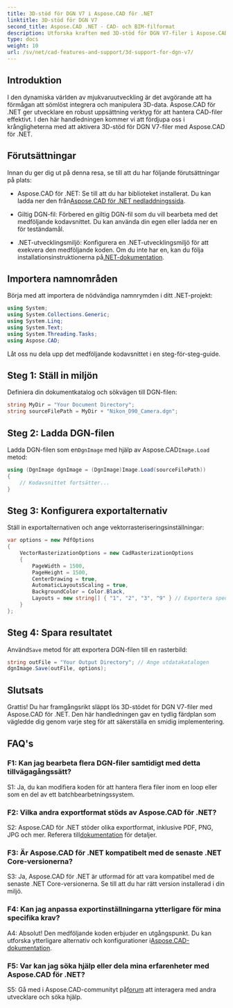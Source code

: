 ```yaml
---
title: 3D-stöd för DGN V7 i Aspose.CAD för .NET
linktitle: 3D-stöd för DGN V7
second_title: Aspose.CAD .NET - CAD- och BIM-filformat
description: Utforska kraften med 3D-stöd för DGN V7-filer i Aspose.CAD för .NET. Följ vår steg-för-steg-guide för att enkelt integrera och manipulera CAD-filer.
type: docs
weight: 10
url: /sv/net/cad-features-and-support/3d-support-for-dgn-v7/
---
```

## Introduktion

I den dynamiska världen av mjukvaruutveckling är det avgörande att ha förmågan att sömlöst integrera och manipulera 3D-data. Aspose.CAD för .NET ger utvecklare en robust uppsättning verktyg för att hantera CAD-filer effektivt. I den här handledningen kommer vi att fördjupa oss i krångligheterna med att aktivera 3D-stöd för DGN V7-filer med Aspose.CAD för .NET.

## Förutsättningar

Innan du ger dig ut på denna resa, se till att du har följande förutsättningar på plats:

-  Aspose.CAD för .NET: Se till att du har biblioteket installerat. Du kan ladda ner den från[Aspose.CAD för .NET nedladdningssida](https://releases.aspose.com/cad/net/).

- Giltig DGN-fil: Förbered en giltig DGN-fil som du vill bearbeta med det medföljande kodavsnittet. Du kan använda din egen eller ladda ner en för teständamål.

- .NET-utvecklingsmiljö: Konfigurera en .NET-utvecklingsmiljö för att exekvera den medföljande koden. Om du inte har en, kan du följa installationsinstruktionerna på[.NET-dokumentation](https://docs.microsoft.com/en-us/dotnet/core/install/).

## Importera namnområden

Börja med att importera de nödvändiga namnrymden i ditt .NET-projekt:

```csharp
using System;
using System.Collections.Generic;
using System.Linq;
using System.Text;
using System.Threading.Tasks;
using Aspose.CAD;
```

Låt oss nu dela upp det medföljande kodavsnittet i en steg-för-steg-guide.

## Steg 1: Ställ in miljön

Definiera din dokumentkatalog och sökvägen till DGN-filen:

```csharp
string MyDir = "Your Document Directory";
string sourceFilePath = MyDir + "Nikon_D90_Camera.dgn";
```

## Steg 2: Ladda DGN-filen

 Ladda DGN-filen som en`DgnImage` med hjälp av Aspose.CAD`Image.Load` metod:

```csharp
using (DgnImage dgnImage = (DgnImage)Image.Load(sourceFilePath))
{
    // Kodavsnittet fortsätter...
}
```

## Steg 3: Konfigurera exportalternativ

Ställ in exportalternativen och ange vektorrasteriseringsinställningar:

```csharp
var options = new PdfOptions
{
    VectorRasterizationOptions = new CadRasterizationOptions
    {
        PageWidth = 1500,
        PageHeight = 1500,
        CenterDrawing = true,
        AutomaticLayoutsScaling = true,
        BackgroundColor = Color.Black,
        Layouts = new string[] { "1", "2", "3", "9" } // Exportera specifika vyer
    }
};
```

## Steg 4: Spara resultatet

 Använd`Save` metod för att exportera DGN-filen till en rasterbild:

```csharp
string outFile = "Your Output Directory"; // Ange utdatakatalogen
dgnImage.Save(outFile, options);
```

## Slutsats

Grattis! Du har framgångsrikt släppt lös 3D-stödet för DGN V7-filer med Aspose.CAD för .NET. Den här handledningen gav en tydlig färdplan som vägledde dig genom varje steg för att säkerställa en smidig implementering.

## FAQ's

### F1: Kan jag bearbeta flera DGN-filer samtidigt med detta tillvägagångssätt?

S1: Ja, du kan modifiera koden för att hantera flera filer inom en loop eller som en del av ett batchbearbetningssystem.

### F2: Vilka andra exportformat stöds av Aspose.CAD för .NET?

 S2: Aspose.CAD för .NET stöder olika exportformat, inklusive PDF, PNG, JPG och mer. Referera till[dokumentation](https://reference.aspose.com/cad/net/) för detaljer.

### F3: Är Aspose.CAD för .NET kompatibelt med de senaste .NET Core-versionerna?

S3: Ja, Aspose.CAD för .NET är utformad för att vara kompatibel med de senaste .NET Core-versionerna. Se till att du har rätt version installerad i din miljö.

### F4: Kan jag anpassa exportinställningarna ytterligare för mina specifika krav?

A4: Absolut! Den medföljande koden erbjuder en utgångspunkt. Du kan utforska ytterligare alternativ och konfigurationer i[Aspose.CAD-dokumentation](https://reference.aspose.com/cad/net/).

### F5: Var kan jag söka hjälp eller dela mina erfarenheter med Aspose.CAD för .NET?

 S5: Gå med i Aspose.CAD-communityt på[forum](https://forum.aspose.com/c/cad/19) att interagera med andra utvecklare och söka hjälp.